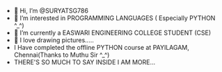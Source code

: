 - 👋 Hi, I’m @SURYATSG786
- 👀 I’m interested in PROGRAMMING LANGUAGES ( Especially PYTHON ^_^)
- 🌱 I’m currently a EASWARI ENGINEERING COLLEGE STUDENT (CSE)
- 💞️ I love drawing pictures.....
- I Have completed the offline PYTHON course at PAYILAGAM, Chennai(Thanks to Muthu Sir ^_^)
- THERE'S SO MUCH TO SAY INSIDE I AM MORE...
<!---
SURYATSG786/SURYATSG786 is a ✨ special ✨ repository because its `README.md` (this file) appears on your GitHub profile.
You can click the Preview link to take a look at your changes.
--->
